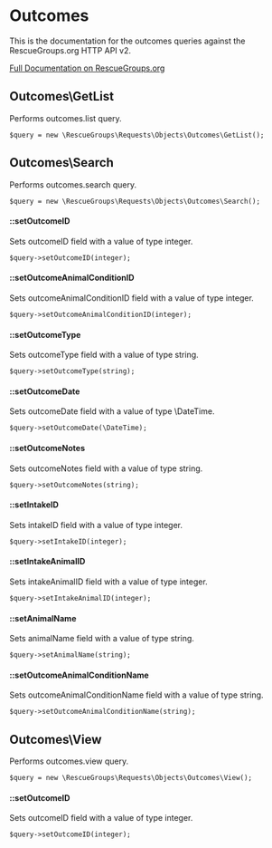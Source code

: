 # Outcomes

This is the documentation for the outcomes queries against the RescueGroups.org HTTP API v2.

[Full Documentation on RescueGroups.org](https://userguide.rescuegroups.org/display/APIDG/Object+definitions#Objectdefinitions-outcomes)

## Outcomes\GetList

Performs outcomes.list query.

    $query = new \RescueGroups\Requests\Objects\Outcomes\GetList();



## Outcomes\Search

Performs outcomes.search query.

    $query = new \RescueGroups\Requests\Objects\Outcomes\Search();

#### ::setOutcomeID

Sets outcomeID field with a value of type integer.

    $query->setOutcomeID(integer);

#### ::setOutcomeAnimalConditionID

Sets outcomeAnimalConditionID field with a value of type integer.

    $query->setOutcomeAnimalConditionID(integer);

#### ::setOutcomeType

Sets outcomeType field with a value of type string.

    $query->setOutcomeType(string);

#### ::setOutcomeDate

Sets outcomeDate field with a value of type \DateTime.

    $query->setOutcomeDate(\DateTime);

#### ::setOutcomeNotes

Sets outcomeNotes field with a value of type string.

    $query->setOutcomeNotes(string);

#### ::setIntakeID

Sets intakeID field with a value of type integer.

    $query->setIntakeID(integer);

#### ::setIntakeAnimalID

Sets intakeAnimalID field with a value of type integer.

    $query->setIntakeAnimalID(integer);

#### ::setAnimalName

Sets animalName field with a value of type string.

    $query->setAnimalName(string);

#### ::setOutcomeAnimalConditionName

Sets outcomeAnimalConditionName field with a value of type string.

    $query->setOutcomeAnimalConditionName(string);



## Outcomes\View

Performs outcomes.view query.

    $query = new \RescueGroups\Requests\Objects\Outcomes\View();

#### ::setOutcomeID

Sets outcomeID field with a value of type integer.

    $query->setOutcomeID(integer);






